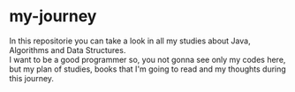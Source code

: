 # my-journey
In this repositorie you can take a look in all my studies about Java, Algorithms and Data Structures. <br>
I want to be a good programmer so, you not gonna see only my codes here, but my plan of studies, books that I'm going to read and my thoughts during this journey.